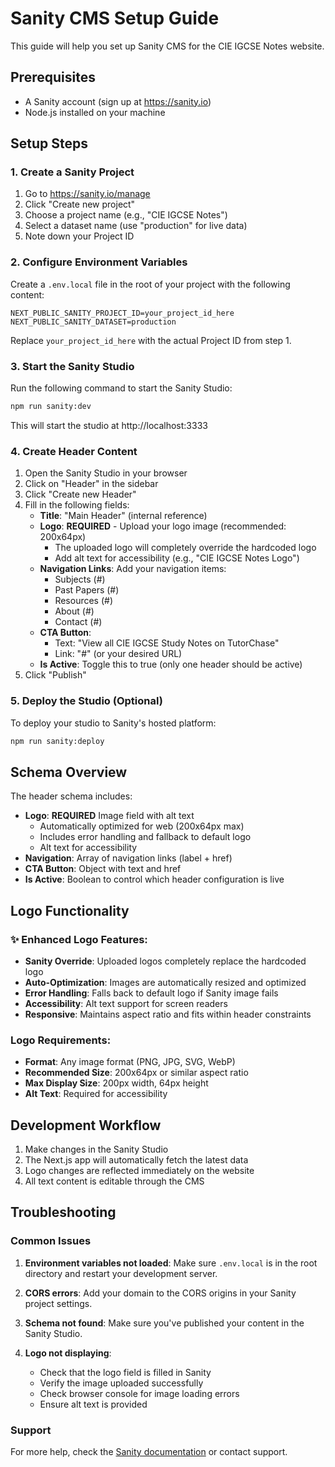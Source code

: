 # Sanity CMS Setup Guide

This guide will help you set up Sanity CMS for the CIE IGCSE Notes website.

## Prerequisites

- A Sanity account (sign up at https://sanity.io)
- Node.js installed on your machine

## Setup Steps

### 1. Create a Sanity Project

1. Go to https://sanity.io/manage
2. Click "Create new project"
3. Choose a project name (e.g., "CIE IGCSE Notes")
4. Select a dataset name (use "production" for live data)
5. Note down your Project ID

### 2. Configure Environment Variables

Create a `.env.local` file in the root of your project with the following content:

```env
NEXT_PUBLIC_SANITY_PROJECT_ID=your_project_id_here
NEXT_PUBLIC_SANITY_DATASET=production
```

Replace `your_project_id_here` with the actual Project ID from step 1.

### 3. Start the Sanity Studio

Run the following command to start the Sanity Studio:

```bash
npm run sanity:dev
```

This will start the studio at http://localhost:3333

### 4. Create Header Content

1. Open the Sanity Studio in your browser
2. Click on "Header" in the sidebar
3. Click "Create new Header"
4. Fill in the following fields:
   - **Title**: "Main Header" (internal reference)
   - **Logo**: **REQUIRED** - Upload your logo image (recommended: 200x64px)
     - The uploaded logo will completely override the hardcoded logo
     - Add alt text for accessibility (e.g., "CIE IGCSE Notes Logo")
   - **Navigation Links**: Add your navigation items:
     - Subjects (#)
     - Past Papers (#)
     - Resources (#)
     - About (#)
     - Contact (#)
   - **CTA Button**:
     - Text: "View all CIE IGCSE Study Notes on TutorChase"
     - Link: "#" (or your desired URL)
   - **Is Active**: Toggle this to true (only one header should be active)
5. Click "Publish"

### 5. Deploy the Studio (Optional)

To deploy your studio to Sanity's hosted platform:

```bash
npm run sanity:deploy
```

## Schema Overview

The header schema includes:

- **Logo**: **REQUIRED** Image field with alt text
  - Automatically optimized for web (200x64px max)
  - Includes error handling and fallback to default logo
  - Alt text for accessibility
- **Navigation**: Array of navigation links (label + href)
- **CTA Button**: Object with text and href
- **Is Active**: Boolean to control which header configuration is live

## Logo Functionality

### ✨ **Enhanced Logo Features:**
- **Sanity Override**: Uploaded logos completely replace the hardcoded logo
- **Auto-Optimization**: Images are automatically resized and optimized
- **Error Handling**: Falls back to default logo if Sanity image fails
- **Accessibility**: Alt text support for screen readers
- **Responsive**: Maintains aspect ratio and fits within header constraints

### **Logo Requirements:**
- **Format**: Any image format (PNG, JPG, SVG, WebP)
- **Recommended Size**: 200x64px or similar aspect ratio
- **Max Display Size**: 200px width, 64px height
- **Alt Text**: Required for accessibility

## Development Workflow

1. Make changes in the Sanity Studio
2. The Next.js app will automatically fetch the latest data
3. Logo changes are reflected immediately on the website
4. All text content is editable through the CMS

## Troubleshooting

### Common Issues

1. **Environment variables not loaded**: Make sure `.env.local` is in the root directory and restart your development server.

2. **CORS errors**: Add your domain to the CORS origins in your Sanity project settings.

3. **Schema not found**: Make sure you've published your content in the Sanity Studio.

4. **Logo not displaying**: 
   - Check that the logo field is filled in Sanity
   - Verify the image uploaded successfully
   - Check browser console for image loading errors
   - Ensure alt text is provided

### Support

For more help, check the [Sanity documentation](https://www.sanity.io/docs) or contact support. 